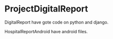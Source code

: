 # ProjectDigitalReport
DigitalReport have gote code on python and django.

HospitalReportAndroid have android files.
